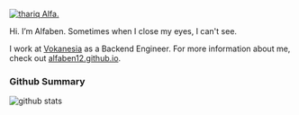 [![thariq Alfa.](https://i.postimg.cc/MH6NMpTJ/Untitled-design-3.png)](https://vokanesia.id/)

Hi. I’m Alfaben. Sometimes when I close my eyes, I can't see.

I work at [Vokanesia](https://vokanesia.id/) as a Backend Engineer. For more information about me, check out [alfaben12.github.io](https://alfaben12.github.io/).

### Github Summary

![github stats](https://github-readme-stats.vercel.app/api?username=alfaben12&show_icons=true)
